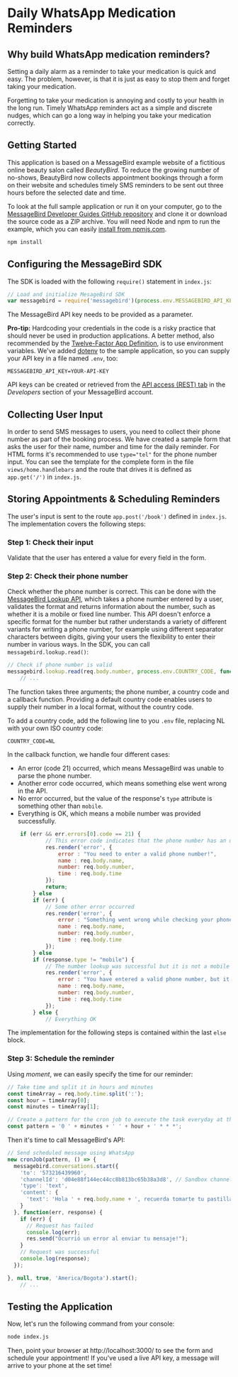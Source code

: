 # Daily WhatsApp Medication Reminders

## Why build WhatsApp medication reminders?

Setting a daily alarm as a reminder to take your medication is quick and easy. The problem, however, is that it is just as easy to stop them and forget taking your medication.

Forgetting to take your medication is annoying and costly  to your health in the long run. Timely WhatsApp reminders act as a simple and discrete nudges, which can go a long way in helping you take your medication correctly.

## Getting Started

This application is based on a MessageBird example website of a fictitious online beauty salon called *BeautyBird*. To reduce the growing number of no-shows, BeautyBird now collects appointment bookings through a form on their website and schedules timely SMS reminders to be sent out three hours before the selected date and time.

To look at the full sample application or run it on your computer, go to the [MessageBird Developer Guides GitHub repository](https://github.com/messagebirdguides/reminders-guide) and clone it or download the source code as a ZIP archive. You will need Node and npm to run the example, which you can easily [install from npmjs.com](https://www.npmjs.com/get-npm).

````bash
npm install
````

## Configuring the MessageBird SDK

The SDK is loaded with the following `require()` statement in `index.js`:

````javascript
// Load and initialize MesageBird SDK
var messagebird = require('messagebird')(process.env.MESSAGEBIRD_API_KEY);
````

The MessageBird API key needs to be provided as a parameter.

 **Pro-tip:** Hardcoding your credentials in the code is a risky practice that should never be used in production applications. A better method, also recommended by the [Twelve-Factor App Definition](https://12factor.net/), is to use environment variables. We've added [dotenv](https://www.npmjs.com/package/dotenv) to the sample application, so you can supply your API key in a file named `.env`, too:

````env
MESSAGEBIRD_API_KEY=YOUR-API-KEY
````

API keys can be created or retrieved from the [API access (REST) tab](https://dashboard.messagebird.com/en/developers/access) in the _Developers_ section of your MessageBird account.

## Collecting User Input

In order to send SMS messages to users, you need to collect their phone number as part of the booking process. We have created a sample form that asks the user for their name, number and time for the daily reminder. For HTML forms it's recommended to use `type="tel"` for the phone number input. You can see the template for the complete form in the file `views/home.handlebars` and the route that drives it is defined as `app.get('/')` in `index.js`.

## Storing Appointments & Scheduling Reminders

The user's input is sent to the route `app.post('/book')` defined in `index.js`. The implementation covers the following steps:

### Step 1: Check their input

Validate that the user has entered a value for every field in the form.


### Step 2: Check their phone number

Check whether the phone number is correct. This can be done with the [MessageBird Lookup API](https://developers.messagebird.com/docs/lookup#lookup-request), which takes a phone number entered by a user, validates the format and returns information about the number, such as whether it is a mobile or fixed line number. This API doesn't enforce a specific format for the number but rather understands a variety of different variants for writing a phone number, for example using different separator characters between digits, giving your users the flexibility to enter their number in various ways. In the SDK, you can call `messagebird.lookup.read()`:

````javascript
// Check if phone number is valid
messagebird.lookup.read(req.body.number, process.env.COUNTRY_CODE, function (err, response) {
    // ...
````

The function takes three arguments; the phone number, a country code and a callback function. Providing a default country code enables users to supply their number in a local format, without the country code.

To add a country code, add the following line to you `.env` file, replacing NL with your own ISO country code:
````env
COUNTRY_CODE=NL
````

In the callback function, we handle four different cases:
* An error (code 21) occurred, which means MessageBird was unable to parse the phone number.
* Another error code occurred, which means something else went wrong in the API.
* No error occurred, but the value of the response's `type` attribute is something other than `mobile`.
* Everything is OK, which means a mobile number was provided successfully.

````javascript
    if (err && err.errors[0].code == 21) {
            // This error code indicates that the phone number has an unknown format
            res.render('error', {
                error : "You need to enter a valid phone number!",
                name : req.body.name,
                number: req.body.number,
                time : req.body.time
            });
            return;
        } else
        if (err) {
            // Some other error occurred
            res.render('error', {
                error : "Something went wrong while checking your phone number!",
                name : req.body.name,
                number: req.body.number,
                time : req.body.time
            });
        } else
        if (response.type != "mobile") {
            // The number lookup was successful but it is not a mobile number
            res.render('error', {
                error : "You have entered a valid phone number, but it's not a mobile number! Provide a mobile number so we can contact you via SMS.",
                name : req.body.name,
                number: req.body.number,
                time : req.body.time
            });
        } else {
            // Everything OK
````

The implementation for the following steps is contained within the last `else` block.

### Step 3: Schedule the reminder

Using *moment*, we can easily specify the time for our reminder:

````javascript
// Take time and split it in hours and minutes
const timeArray = req.body.time.split(':');
const hour = timeArray[0];
const minutes = timeArray[1];

// Create a pattern for the cron job to execute the task everyday at the same time
const pattern = '0 ' + minutes + ' ' + hour + ' * * *';
````

Then it's time to call MessageBird's API:

````javascript
// Send scheduled message using WhatsApp
new cronJob(pattern, () => {
  messagebird.conversations.start({
    'to': '573216439960',
    'channelId': 'd04e88f144ec44cc8b813bc65b38a3d8', // Sandbox channelId
    'type': 'text',
    'content': {
      'text': 'Hola ' + req.body.name + ', recuerda tomarte tu pastilla anticonceptiva.'
    }
  }, function(err, response) {
    if (err) {
      // Request has failed
      console.log(err);
      res.send("Ocurrió un error al enviar tu mensaje!");
    }
    // Request was successful
    console.log(response);
  });

}, null, true, 'America/Bogota').start();
    // ...
````

## Testing the Application

Now, let's run the following command from your console:

````bash
node index.js
````

Then, point your browser at http://localhost:3000/ to see the form and schedule your appointment! If you've used a live API key, a message will arrive to your phone at the set time!
